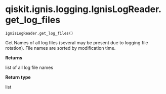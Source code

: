 # qiskit.ignis.logging.IgnisLogReader.get\_log\_files

`IgnisLogReader.get_log_files()`

Get Names of all log files (several may be present due to logging file rotation). File names are sorted by modification time.

**Returns**

list of all log file names

**Return type**

list
